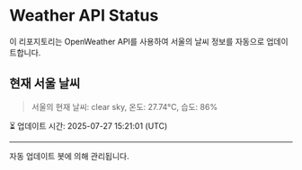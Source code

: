 
# Weather API Status

이 리포지토리는 OpenWeather API를 사용하여 서울의 날씨 정보를 자동으로 업데이트합니다.

## 현재 서울 날씨
> 서울의 현재 날씨: clear sky, 온도: 27.74°C, 습도: 86%

⏳ 업데이트 시간: 2025-07-27 15:21:01 (UTC)

---
자동 업데이트 봇에 의해 관리됩니다.
